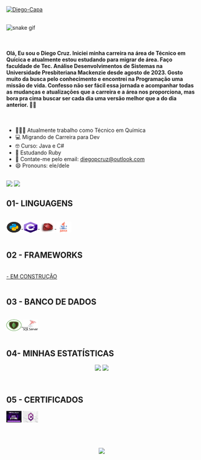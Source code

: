 <div style="display: inline_block"><br>
 <a href="https://github.com/diegopcruz">
 <img align="center" alt="Diego-Capa" width="1080px" height="420px" src="https://plataforma.refatorando.com.br/wp-content/uploads/2024/01/Git_Contracapa.webp">
 </a>
</div>

<br>

![snake gif](https://github.com/diegopcruz/diegopcruz/blob/output/github-contribution-grid-snake-dark.svg)

<br>

<h4>
 Olá, Eu sou o Diego Cruz. Iniciei minha carreira na área de Técnico em Quícica e atualmente estou estudando para migrar de área. Faço faculdade de Tec. Análise Desenvolvimentos de Sistemas na Universidade Presbiteriana Mackenzie desde agosto de 2023. 
 Gosto muito da busca pelo conhecimento e encontrei na Programação uma missão de vida. Confesso não ser fácil essa jornada e acompanhar todas as mudanças e atualizações que a carreira e a área nos proporciona, mas bora pra cima buscar ser cada dia uma versão melhor que a do dia anterior. 👊🏾
</h4>

<br>

- 🧑🏼‍💻 Atualmente trabalho como Técnico em Química
- 💻 Migrando de Carreira para Dev
- 🤓 Curso: Java e C#
- 🌱 Estudando Ruby 
- 📖 Contate-me pelo email: diegopcruz@outlook.com 
- 😄 Pronouns: ele/dele

<br>

<div>     
 	<a href="https://x.com/Diegopcruzdev" target="_blank"><img src="https://img.shields.io/badge/-Twitter-02569B?logo=x&logoColor=black&style=for-the-badge" target="_blank"></a>  
  <a href="https://www.linkedin.com/in/diegopcruz-dev/" target="_blank"><img src="https://img.shields.io/badge/-LinkedIn-%230077B5?style=for-the-badge&logo=linkedin&logoColor=white" target="_blank"></a> 
  
</div>

## 01- LINGUAGENS
<div style="display: inline_block"><br>
 <a href="https://github.com/diegopcruz">
  <img align="center" alt="Diego-Python" height="30" width="40" src="https://github.com/diegopcruz/diegopcruz/blob/main/.Image/PYTHON.png"/>
  <img align="center" alt="Diego-C_SHARP" height="30" width="40" src="https://github.com/diegopcruz/diegopcruz/blob/main/.Image/C_SHARP.png"/>
  <img align="center" alt="Rafa-Csharp" height="30" width="40" src="https://github.com/diegopcruz/diegopcruz/blob/main/.Image/RUBY.jpg"/>
  <img align="center" alt="Diego-Java" height="30" width="40" src="https://github.com/diegopcruz/diegopcruz/blob/main/.Image/JAVA.png"/>
 </a> 
</div>
  
<br>

## 02 - FRAMEWORKS
<div style="display: inline_block"><br>
 <a href="https://github.com/diegopcruz">
  - EM CONSTRUÇÃO
 </a> 
</div>

<br>

## 03 - BANCO DE DADOS

<div style="display: inline_block"><br>
 <a href="https://github.com/diegopcruz">
  <img align="center" alt="Diego-MONGODB" height="30" width="40" src="https://github.com/diegopcruz/diegopcruz/blob/main/.Image/MONGODB.png"/>
  <img align="center" alt="Diego-SQL_Server" height="30" width="40" src="https://github.com/diegopcruz/diegopcruz/blob/main/.Image/Microsoft-SQL-Server-Logo-2.png"/>
 </a> 
</div>

<br>

## 04- MINHAS ESTATÍSTICAS
<p align = "center">
 <img  src = "https://github-readme-stats.vercel.app/api?username=diegopcruz&theme=dark&line_height=27"/>
 <img src = "https://github-readme-stats.vercel.app/api/top-langs/?username=diegopcruz&langs_count=8&theme=dark"/>  
</p>

<br>

## 05 - CERTIFICADOS
<div style="display: inline_block">
 <a href="https://www.dio.me/certificate/R6H0UNSZ/share">
 <img align="center" alt="NET DEVELOPER" height="30" width="40" src="https://github.com/diegopcruz/diegopcruz/blob/main/.Image/NET%20DEVELOPER.jpg"/></a>
 <a href="https://www.udemy.com/certificate/UC-9e9456ea-a63f-4fe3-a4ff-09d88b8a0ad2/">
 <img align="center" alt="C# Iniciante Udemy" height="30" width="40" src="https://github.com/diegopcruz/diegopcruz/blob/main/.Image/CURSO%20C%23%20INICIANTE%20UDEMY.jpg"/></a>
</div>

<br>

<h1 align="center">
<img src="https://readme-typing-svg.herokuapp.com/?font=Righteous&size=35&center=true&vCenter=true&width=500&height=70&duration=4000&lines=OBRIGADO+PELA+ATENÇÃO!;" />
</h1>
